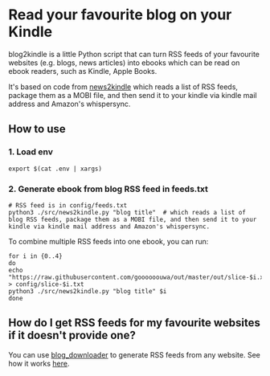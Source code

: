 # Read your favourite blog on your Kindle

blog2kindle is a little Python script that can turn RSS feeds of your favourite websites (e.g. blogs, news articles) into ebooks which can be read on ebook readers, such as Kindle, Apple Books.

It's based on code from [news2kindle](https://github.com/goooooouwa/news2kindle) which reads a list of RSS feeds, package them as a MOBI file, and then send it to your kindle via kindle mail address and Amazon's whispersync. 

## How to use

### 1. Load env

`export $(cat .env | xargs)`

### 2. Generate ebook from blog RSS feed in feeds.txt

```
# RSS feed is in config/feeds.txt
python3 ./src/news2kindle.py "blog title"  # which reads a list of blog RSS feeds, package them as a MOBI file, and then send it to your kindle via kindle mail address and Amazon's whispersync.
```

To combine multiple RSS feeds into one ebook, you can run:

```
for i in {0..4}
do
echo "https://raw.githubusercontent.com/goooooouwa/out/master/out/slice-$i.xml" > config/slice-$i.txt
python3 ./src/news2kindle.py "blog title" $i
done
```

## How do I get RSS feeds for my favourite websites if it doesn't provide one?

You can use [blog_downloader](https://github.com/goooooouwa/blog_downloader) to generate RSS feeds from any website. See how it works [here](https://github.com/goooooouwa/blog_downloader/blob/master/README.md). 
